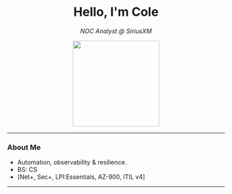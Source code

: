 <h1 align="center">Hello, I'm Cole</h1>
<p align="center">
  <em>NOC Analyst @ SiriusXM </em>
</p>

<p align="center">
  <img src="https://media0.giphy.com/media/v1.Y2lkPTc5MGI3NjExcDY0NmFic2V6cmdxZWM0dnpoOTQwbmlnanZ0bzY0YmZlbGhrdzkxYSZlcD12MV9pbnRlcm5hbF9naWZfYnlfaWQmY3Q9Zw/3oKIPnAiaMCws8nOsE/giphy.gif" width="200"/>
</p>

---

### About Me

- Automation, observability & resilience.
- BS: CS
- [Net+, Sec+, LPI:Essentials, AZ-900, ITIL v4]

---
